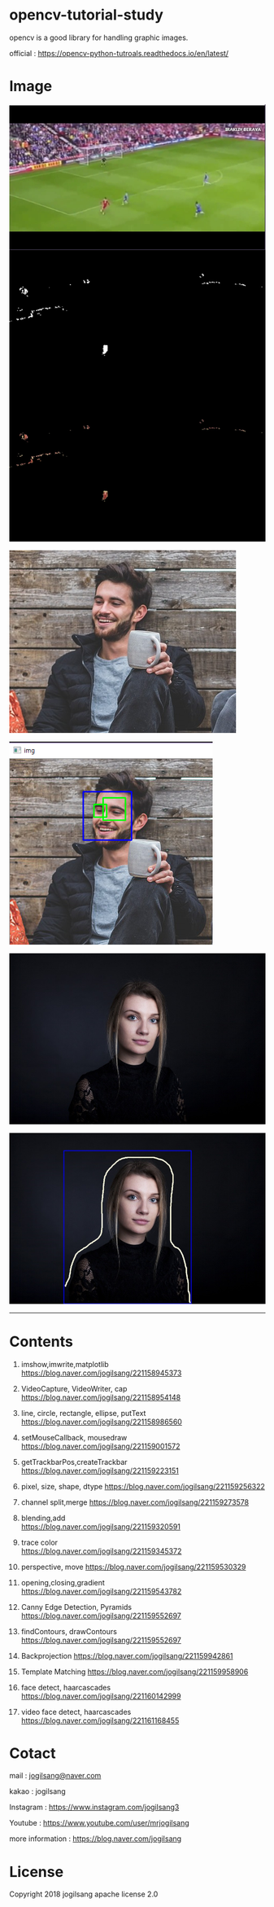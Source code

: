 # opencv-tutorial-study

opencv is a good library for handling graphic images.

official : <https://opencv-python-tutroals.readthedocs.io/en/latest/>

Image
=============

![Alt text](/opencv-tutorial-study-master/taskImage/res1.jpg)

![Alt text](/opencv-tutorial-study-master/taskImage/man2.jpg)

![Alt text](/opencv-tutorial-study-master/taskImage/man.png)

![Alt text](/opencv-tutorial-study-master/taskImage/canny.jpg)

![Alt text](/opencv-tutorial-study-master/taskImage/canny2.jpg)

<hr/>

Contents
=============

01. imshow,imwrite,matplotlib
https://blog.naver.com/jogilsang/221158945373

02. VideoCapture, VideoWriter, cap
<https://blog.naver.com/jogilsang/221158954148>

03. line, circle, rectangle, ellipse, putText
<https://blog.naver.com/jogilsang/221158986560>

04. setMouseCallback, mousedraw
<https://blog.naver.com/jogilsang/221159001572>

05. getTrackbarPos,createTrackbar
<https://blog.naver.com/jogilsang/221159223151>

06. pixel, size, shape, dtype
<https://blog.naver.com/jogilsang/221159256322>

07. channel split,merge
<https://blog.naver.com/jogilsang/221159273578>

08. blending,add  
<https://blog.naver.com/jogilsang/221159320591>

09. trace color  
<https://blog.naver.com/jogilsang/221159345372>

10. perspective, move
<https://blog.naver.com/jogilsang/221159530329>

11. opening,closing,gradient
<https://blog.naver.com/jogilsang/221159543782>

12. Canny Edge Detection, Pyramids
<https://blog.naver.com/jogilsang/221159552697>

13. findContours, drawContours
<https://blog.naver.com/jogilsang/221159552697>

14. Backprojection 
<https://blog.naver.com/jogilsang/221159942861>

15. Template Matching
<https://blog.naver.com/jogilsang/221159958906>

16. face detect, haarcascades
<https://blog.naver.com/jogilsang/221160142999>

17. video face detect, haarcascades
<https://blog.naver.com/jogilsang/221161168455>


Cotact
=============

mail :
jogilsang@naver.com

kakao :
jogilsang

Instagram :
<https://www.instagram.com/jogilsang3>

Youtube :
<https://www.youtube.com/user/mrjogilsang>

more information : 
<https://blog.naver.com/jogilsang>

License
=============
Copyright 2018 jogilsang
apache license 2.0

